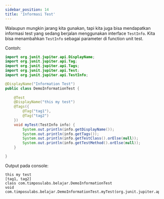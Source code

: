 ```yaml
---
sidebar_position: 14
title: 'Informasi Test'
---
```


Walaupun mungkin jarang kita gunakan, tapi kita juga bisa mendapatkan informasi test yang sedang berjalan menggunakan interface `TestInfo`. Kita bisa menambahkan `TestInfo` sebagai parameter di function unit test.

Contoh:

```java
import org.junit.jupiter.api.DisplayName;
import org.junit.jupiter.api.Tag;
import org.junit.jupiter.api.Tags;
import org.junit.jupiter.api.Test;
import org.junit.jupiter.api.TestInfo;

@DisplayName("Information Test")
public class DemoInformationTest {
	
	@Test
	@DisplayName("this my test")
	@Tags({
		@Tag("tag1"),
		@Tag("tag2")
	})
	void myTest(TestInfo info) {
		System.out.println(info.getDisplayName());
		System.out.println(info.getTags());
		System.out.println(info.getTestClass().orElse(null));
		System.out.println(info.getTestMethod().orElse(null));
	}

}
```

Output pada console:

```
this my test
[tag1, tag2]
class com.timposulabs.belajar.DemoInformationTest
void com.timposulabs.belajar.DemoInformationTest.myTest(org.junit.jupiter.api.TestInfo)
```